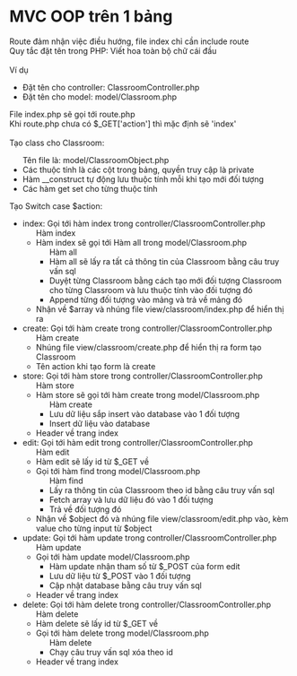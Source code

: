 <h1>MVC OOP trên 1 bảng</h1>
Route đảm nhận việc điều hướng, file index chỉ cần include route
<br>
Quy tắc đặt tên trong PHP: Viết hoa toàn bộ chữ cái đầu
<br><br>
Ví dụ
<ul>
    <li>Đặt tên cho controller: ClassroomController.php</li>
    <li>Đặt tên cho model: model/Classroom.php</li>    
</ul>

File index.php sẽ gọi tới route.php
<br>
Khi route.php chưa có $_GET['action'] thì mặc định sẽ 'index'  
<br>
Tạo class cho Classroom:
<br>
<ul>
    Tên file là: model/ClassroomObject.php
    <li>Các thuộc tính là các cột trong bảng, quyền truy cập là private</li>
    <li>Hàm __construct tự động lưu thuộc tính mỗi khi tạo mới đối tượng</li>
    <li>Các hàm get set cho từng thuộc tính</li>
</ul>

Tạo 
Switch case $action:
<br>
<ul>
    <li>
    index: Gọi tới hàm index trong controller/ClassroomController.php
    <ul>
        Hàm index
        <li>
        Hàm index sẽ gọi tới Hàm all trong model/Classroom.php
        <ul>
            Hàm all
            <li>Hàm all sẽ lấy ra tất cả thông tin của Classroom bằng câu truy vấn sql</li>
            <li>Duyệt từng Classroom bằng cách tạo mới đối tượng Classroom cho từng Classroom và lưu thuộc tính vào đối tượng đó</li>
            <li>Append từng đối tượng vào mảng và trả về mảng đó</li>
        </ul>
        </li>
        <li>Nhận về $array và nhúng file view/classroom/index.php để  hiển thị ra</li>
    </ul>
    </li>
    <li>
    create: Gọi tới hàm create trong controller/ClassroomController.php
    <ul>
        Hàm create
        <li>Nhúng file view/classroom/create.php để hiển thị ra form tạo Classroom</li>
        <li>Tên action khi tạo form là create</li>
    </ul>
    </li>
    <li>
    store: Gọi tới hàm store trong controller/ClassroomController.php
    <ul>
        Hàm store
        <li>
        Hàm store sẽ gọi tới hàm create trong model/Classroom.php
        <ul>
            Hàm create
            <li>Lưu dữ liệu sắp insert vào database vào 1 đối tượng</li>
            <li>Insert dữ liệu vào database</li>
        </ul>
        </li>
        <li>Header về trang index</li>
    </ul>
    </li>
    <li>
    edit: Gọi tới hàm edit trong controller/ClassroomController.php
    <ul>
        Hàm edit
        <li>Hàm edit sẽ lấy id từ $_GET về</li>
        <li>
        Gọi tới hàm find trong model/Classroom.php
        <ul>
            Hàm find
            <li>Lấy ra thông tin của Classroom theo id bằng câu truy vấn sql</li>
            <li>Fetch array và lưu dữ liệu đó vào 1 đối tượng</li>
            <li>Trả về đối tượng đó</li>
        </ul>
        </li>
        <li>Nhận về $object đó và nhúng file view/classroom/edit.php vào, kèm value cho từng input từ $object</li>    
    </ul>
    </li>
    <li>
    update: Gọi tới hàm update trong controller/ClassroomController.php
    <ul>
        Hàm update
        <li>
        Gọi tới hàm update model/Classroom.php
        <ul>
            <li>Hàm update nhận tham số từ $_POST của form edit</li>
            <li>Lưu dữ liệu từ $_POST vào 1 đối tượng</li>
            <li>Cập nhật database bằng câu truy vấn sql</li>
        </ul>
        </li>
        <li>Header về trang index</li>
    </ul>
    </li>
    <li>
    delete: Gọi tới hàm delete trong controller/ClassroomController.php
    <ul>
        Hàm delete
        <li>Hàm delete sẽ lấy id từ $_GET về</li>
        <li>
        Gọi tới hàm delete trong model/Classroom.php
        <ul>
            Hàm delete
            <li>Chạy câu truy vấn sql xóa theo id</li>
        </ul>
        </li>
        <li>Header về trang index</li>
    </ul>
    </li>
</ul>
